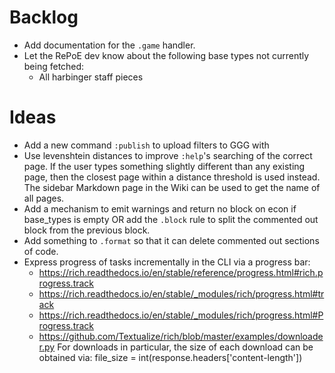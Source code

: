 # Backlog
* Add documentation for the `.game` handler.
* Let the RePoE dev know about the following base types not currently being fetched:
    - All harbinger staff pieces

# Ideas
* Add a new command `:publish` to upload filters to GGG with
* Use levenshtein distances to improve `:help`'s searching of the correct page.
    If the user types something slightly different than any existing page, then the closest page within a distance threshold is used instead.
    The sidebar Markdown page in the Wiki can be used to get the name of all pages.
* Add a mechanism to emit warnings and return no block on econ if base_types is empty OR add the `.block` rule to split the commented out block from the previous block.
* Add something to `.format` so that it can delete commented out sections of code.
* Express progress of tasks incrementally in the CLI via a progress bar:
    - https://rich.readthedocs.io/en/stable/reference/progress.html#rich.progress.track
    - https://rich.readthedocs.io/en/stable/_modules/rich/progress.html#track
    - https://rich.readthedocs.io/en/stable/_modules/rich/progress.html#Progress.track
    - https://github.com/Textualize/rich/blob/master/examples/downloader.py
    For downloads in particular, the size of each download can be obtained via:
        file_size = int(response.headers['content-length'])